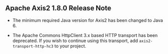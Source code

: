 Apache Axis2 1.8.0 Release Note
-------------------------------

*   The minimum required Java version for Axis2 has been changed to Java 6.

*   The Apache Commons HttpClient 3.x based HTTP transport has been deprecated.
    If you wish to continue using this transport, add `axis2-transport-http-hc3`
    to your project.

